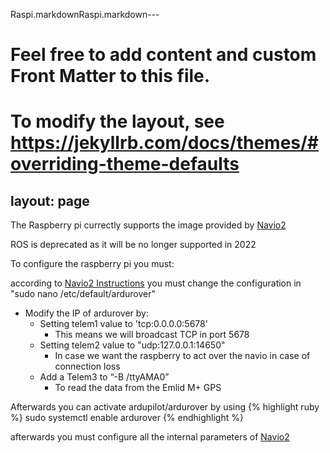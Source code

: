 Raspi.markdownRaspi.markdown---
# Feel free to add content and custom Front Matter to this file.
# To modify the layout, see https://jekyllrb.com/docs/themes/#overriding-theme-defaults

layout: page
---

The Raspberry pi currectly supports the image provided by [Navio2](https://navio2.emlid.com/)

ROS is deprecated as it will be no longer supported in 2022

To configure the raspberry pi you must:

according to [Navio2 Instructions](https://docs.emlid.com/navio2/ardupilot/installation-and-running) you must change the configuration in "sudo nano /etc/default/ardurover"
- Modify the IP of ardurover by:
  - Setting telem1 value to 'tcp:0.0.0.0:5678'
    - This means we will broadcast TCP in port 5678
  - Setting telem2 value to "udp:127.0.0.1:14650"
    - In case we want the raspberry to act over the navio in case of connection loss
  - Add a Telem3 to “-B /ttyAMA0”
    - To read the data from the Emlid M+ GPS

Afterwards you can activate ardupilot/ardurover by using
{% highlight ruby %}
sudo systemctl enable ardurover
{% endhighlight %}

afterwards you must configure all the internal parameters of [Navio2](./Navio2.html)